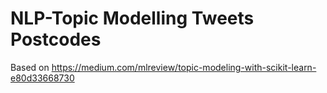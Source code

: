 # NLP-Topic Modelling Tweets Postcodes

Based on https://medium.com/mlreview/topic-modeling-with-scikit-learn-e80d33668730

